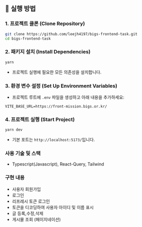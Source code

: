 ## 🚀 실행 방법

### 1. **프로젝트 클론 (Clone Repository)**

```bash
git clone https://github.com/leejh4197/bigs-frontend-task.git
cd bigs-frontend-task
```

### 2. **패키지 설치 (Install Dependencies)**

```bash
yarn
```

- 프로젝트 실행에 필요한 모든 의존성을 설치합니다.

### 3. **환경 변수 설정 (Set Up Environment Variables)**

- 프로젝트 루트에 `.env` 파일을 생성하고 아래 내용을 추가하세요:

```env
VITE_BASE_URL=https://front-mission.bigs.or.kr/
```

### 4. **프로젝트 실행 (Start Project)**

```bash
yarn dev
```

- 기본 포트는 `http://localhost:5173/`입니다.

### 사용 기술 및 스택

- Typescript(Javascript), React-Query, Tailwind

### 구현 내용

- 사용자 회원가입
- 로그인
- 리프레시 토큰 로그인
- 토큰을 디코딩하여 사용자 아이디 및 이름 표시
- 글 등록,수정,삭제
- 게시물 조회 (페이지네이션)
